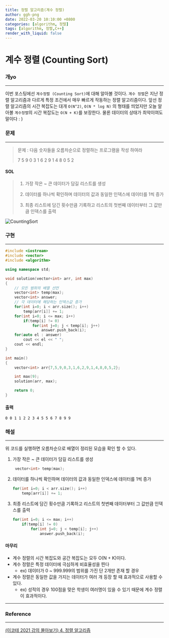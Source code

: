 ```yaml
---
title: 정렬 알고리즘(계수 정렬)
author: ggh-png
date: 2022-03-20 10:10:00 +0800
categories: [algorithm, 정렬]
tags: [algorithm, 정렬,C++]
render_with_liquid: false
---
```


# 계수 정렬 (Counting Sort)

### 개yo

---

이번 포스팅에선 `계수정렬 (Counting Sort)`에 대해 알아볼 것이다. `계수 정렬`은 지난 정렬 알고리즘과 다르게 특정 조건에서 매우 빠르게 작동하는 정렬 알고리즘이다. 앞선 정렬 알고리즘의 시간 복잡도는 대개 `O(N^2)`, `O(N * log N)` 의 형태를 띄었지만 오늘 알아볼 `계수정렬`의 시간 복잡도는 `O(N + K)`를 보장한다. 물론 데이터의 상태가 최악이여도 말이다 : ) 

### 문제

---

> 문제 : 다음 숫자들을 오름차순으로 정렬하는 프로그램을 작성 하여라
> 
> 
> 7 5 9 0 3 1 6 2 9 1 4 8 0 5 2
> 

#### SOL     

> 1.  가장 작은 ~ 큰 데이터가 담길 리스트를 생성
> 
> 1. 데이터를 하나씩 확인하며 데이터의 값과 동일한 인덱스에 데이터를 1씩 증가 
> 2. 최종 리스트에 담긴 횟수만큼 기록하고 리스트의 첫번째 데이터부터 그 값만큼 인덱스를 출력

![CountingSort](https://user-images.githubusercontent.com/71277820/159281755-4eb7f82e-1455-4859-8645-cdbdfacb5828.png)



### 구현

---

```cpp
#include <iostream>
#include <vector>
#include <algorithm>

using namespace std; 

void solution(vector<int> arr, int max)
{
    // 모든 범위의 배열 선언 
    vector<int> temp(max);
    vector<int> answer;
    // 각 데이터에 해당하는 인덱스값 증가
    for(int i=0; i < arr.size(); i++)
        temp[arr[i]] += 1;            
    for(int i=0; i <= max; i++)
        if(temp[i] != 0)
            for(int j=0; j < temp[i]; j++)
                answer.push_back(i);
    for(auto el : answer)
        cout << el << " ";
    cout << endl;
}

int main()
{
    vector<int> arr{7,5,9,0,3,1,6,2,9,1,4,8,0,5,2};

    int max(9);
    solution(arr, max);

    return 0;
}
```

#### 출력

```
0 0 1 1 2 2 3 4 5 5 6 7 8 9 9
```

### 해설

---

위 코드를 실행하면 오름차순으로 배열이 정리된 모습을 확인 할 수 있다. 

1. 가장 작은 ~ 큰 데이터가 담길 리스트를 생성 
    
   ```cpp
    vector<int> temp(max);
   ``` 
    
2. 데이터를 하나씩 확인하며 데이터의 값과 동일한 인덱스에 데이터를 1씩 증가 
    
    ```cpp
    for(int i=0; i < arr.size(); i++)
        temp[arr[i]] += 1;  
    ```
    
     
    
3.  최종 리스트에 담긴 횟수만큼 기록하고 리스트의 첫번째 데이터부터 그 값만큼 인덱스를 출력
    
    ```cpp
    for(int i=0; i <= max; i++)
        if(temp[i] != 0)
            for(int j=0; j < temp[i]; j++)
                answer.push_back(i);
    ```
    

#### 마무리 

- 계수 정렬의 시간 복잡도와 공간 복잡도는 모두 O(N + K)이다.
- 계수 정렬은 특정 데이터에 극심하게 비효율성을 띈다
    - ex) 데이터가 0 ~ 999.999의 범위를 가진 단 2개만 존재 할 경우
- 계수 정렬은 동일한 값을 가지는 데이터가 여러 개 등장 할 때 효과적으로 사용할 수 있다.
    - ex) 성적의 경우 100점을 맞은 학생이 여러명이 있을 수 있기 때문에 계수 정렬이 효과적이다.

---

### Reference

---

[(이코테 2021 강의 몰아보기) 4. 정렬 알고리즘](https://www.youtube.com/watch?v=KGyK-pNvWos&list=PLRx0vPvlEmdAghTr5mXQxGpHjWqSz0dgC&index=4)